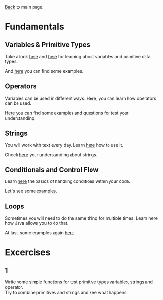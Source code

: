 [Back](../README.md) to main page.

# Fundamentals

## Variables & Primitive Types

Take a look [here](https://www.udemy.com/course/java-tutorial/learn/lecture/131409) and [here](https://www.udemy.com/course/java-for-absolute-beginners-c/learn/lecture/9604718) for learning about variables and primitive data types.

And [here](src/main/java/it/bitrock/academy/VariablesAndPrimitiveTypes.java) you can find some examples.

## Operators

Variables can be used in different ways. [Here](https://www.codecademy.com/learn/learn-java/modules/learn-java-variables), you can learn how operators can be used.

[Here](src/main/java/it/bitrock/academy/Operators.java) you can find some examples and questions for test your understanding.

## Strings

You will work with text every day. Learn [here](https://www.udemy.com/course/java-tutorial/learn/lecture/131416) how to use it.

Check [here](src/main/java/it/bitrock/academy/Strings.java) your understanding about strings.

## Conditionals and Control Flow

Learn [here](https://www.codecademy.com/learn/learn-java/modules/learn-java-conditionals-control-flow-u) the basics of handling conditions within your code.

Let's see some [examples](src/main/java/it/bitrock/academy/ControlStatements.java).

## Loops

Sometimes you will need to do the same thing for multiple times.
Learn [here](https://www.codecademy.com/learn/learn-java/modules/learn-java-loops) how Java allows you to do that.

At last, some examples again [here](src/main/java/it/bitrock/academy/Loops.java).

# Excercises

## 1
Write some simple functions for test primitive types variables, strings and operator. <br/>
Try to combine primitives and strings and see what happens.
